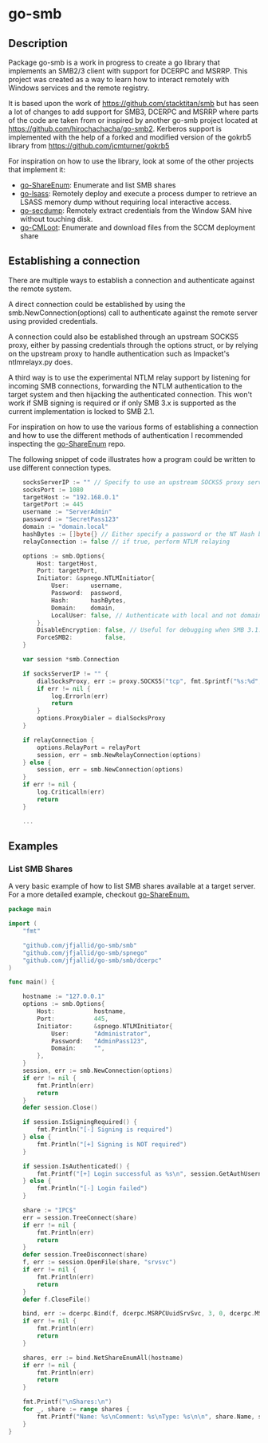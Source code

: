 # go-smb

## Description
Package go-smb is a work in progress to create a go library that implements
an SMB2/3 client with support for DCERPC and MSRRP.
This project was created as a way to learn how to interact remotely with Windows
services and the remote registry.

It is based upon the work of https://github.com/stacktitan/smb but has seen a
lot of changes to add support for SMB3, DCERPC and MSRRP where parts of the
code are taken from or inspired by another go-smb project located at
https://github.com/hirochachacha/go-smb2.
Kerberos support is implemented with the help of a forked and modified version
of the gokrb5 library from https://github.com/jcmturner/gokrb5

For inspiration on how to use the library, look at some of the other projects
that implement it:

- [go-ShareEnum](https://github.com/jfjallid/go-shareenum): Enumerate and list SMB shares
- [go-lsass](https://github.com/jfjallid/go-lsass): Remotely deploy and execute
a process dumper to retrieve an LSASS memory dump without requiring local interactive access.
- [go-secdump](https://github.com/jfjallid/go-secdump): Remotely extract
credentials from the Window SAM hive without touching disk.
- [go-CMLoot](https://github.com/jfjallid/go-cmloot): Enumerate and download files from the SCCM deployment share

## Establishing a connection
There are multiple ways to establish a connection and authenticate against the
remote system.

A direct connection could be established by using the smb.NewConnection(options)
call to authenticate against the remote server using provided credentials.

A connection could also be established through an upstream SOCKS5 proxy, either
by passing credentials through the options struct, or by relying on the upstream
proxy to handle authentication such as Impacket's ntlmrelayx.py does.

A third way is to use the experimental NTLM relay support by listening for
incoming SMB connections, forwarding the NTLM authentication to the target
system and then hijacking the authenticated connection. This won't work if
SMB signing is required or if only SMB 3.x is supported as the current
implementation is locked to SMB 2.1.

For inspiration on how to use the various forms of establishing a connection and
how to use the different methods of authentication I recommended inspecting the
[go-ShareEnum](https://github.com/jfjallid/go-shareenum) repo.

The following snippet of code illustrates how a program could be written to use
different connection types.

```go
    socksServerIP := "" // Specify to use an upstream SOCKS5 proxy server
    socksPort := 1080
    targetHost := "192.168.0.1"
    targetPort := 445
    username := "ServerAdmin"
    password := "SecretPass123"
    domain := "domain.local"
    hashBytes := []byte{} // Either specify a password or the NT Hash bytes for authentication
    relayConnection := false // if true, perform NTLM relaying

	options := smb.Options{
		Host: targetHost,
		Port: targetPort,
		Initiator: &spnego.NTLMInitiator{
			User:      username,
			Password:  password,
			Hash:      hashBytes,
			Domain:    domain,
			LocalUser: false, // Authenticate with local and not domain account?
		},
		DisableEncryption: false, // Useful for debugging when SMB 3.1.1 is used
		ForceSMB2:         false,
	}

    var session *smb.Connection

    if socksServerIP != "" {
        dialSocksProxy, err := proxy.SOCKS5("tcp", fmt.Sprintf("%s:%d", socksServerIP, socksPort), nil, proxy.Direct)
        if err != nil {
            log.Errorln(err)
            return
        }
        options.ProxyDialer = dialSocksProxy
    }

    if relayConnection {
        options.RelayPort = relayPort
	    session, err = smb.NewRelayConnection(options)
    } else {
	    session, err = smb.NewConnection(options)
    }
	if err != nil {
		log.Criticalln(err)
		return
	}

    ...

```

## Examples

### List SMB Shares

A very basic example of how to list SMB shares available at a target server.
For a more detailed example, checkout [go-ShareEnum.](https://github.com/jfjallid/go-shareenum)

```go
package main

import (
	"fmt"

	"github.com/jfjallid/go-smb/smb"
	"github.com/jfjallid/go-smb/spnego"
	"github.com/jfjallid/go-smb/smb/dcerpc"
)

func main() {

    hostname := "127.0.0.1"
    options := smb.Options{
        Host:           hostname,
        Port:           445,
        Initiator:      &spnego.NTLMInitiator{
            User:       "Administrator",
            Password:   "AdminPass123",
            Domain:     "",
        },
    }
    session, err := smb.NewConnection(options)
    if err != nil {
        fmt.Println(err)
        return
    }
    defer session.Close()

    if session.IsSigningRequired() {
        fmt.Println("[-] Signing is required")
    } else {
        fmt.Println("[+] Signing is NOT required")
    }

    if session.IsAuthenticated() {
        fmt.Printf("[+] Login successful as %s\n", session.GetAuthUsername())
    } else {
        fmt.Println("[-] Login failed")
    }

    share := "IPC$"
    err = session.TreeConnect(share)
    if err != nil {
        fmt.Println(err)
        return
    }
    defer session.TreeDisconnect(share)
    f, err := session.OpenFile(share, "srvsvc")
    if err != nil {
        fmt.Println(err)
        return
    }
    defer f.CloseFile()

    bind, err := dcerpc.Bind(f, dcerpc.MSRPCUuidSrvSvc, 3, 0, dcerpc.MSRPCUuidNdr)
    if err != nil {
        fmt.Println(err)
        return
    }

    shares, err := bind.NetShareEnumAll(hostname)
    if err != nil {
        fmt.Println(err)
        return
    }

    fmt.Printf("\nShares:\n")
    for _, share := range shares {
        fmt.Printf("Name: %s\nComment: %s\nType: %s\n\n", share.Name, share.Comment, share.Type)
    }
}
```
